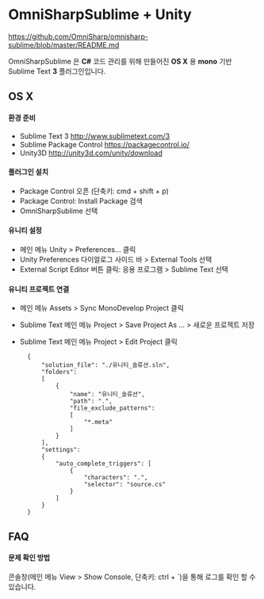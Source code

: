 OmniSharpSublime + Unity
========================
<https://github.com/OmniSharp/omnisharp-sublime/blob/master/README.md>

OmniSharpSublime 은 **C#** 코드 관리를 위해 만들어진 **OS X** 용 **mono** 기반 Sublime Text **3** 플러그인입니다.


OS X
----

#### 환경 준비

* Sublime Text 3 <http://www.sublimetext.com/3>
* Sublime Package Control <https://packagecontrol.io/> 
* Unity3D  <http://unity3d.com/unity/download>

#### 플러그인 설치

* Package Control 오픈 (단축키: cmd + shift + p)
* Package Control: Install Package 검색
* OmniSharpSublime 선택

#### 유니티 설정

* 메인 메뉴 Unity > Preferences... 클릭
* Unity Preferences 다이얼로그 사이드 바 > External Tools 선택 
* External Script Editor 버튼 클릭: 응용 프로그램 > Sublime Text 선택

#### 유니티 프로젝트 연결

* 메인 메뉴 Assets > Sync MonoDevelop Project 클릭
* Sublime Text 메인 메뉴 Project > Save Project As ... > 새로운 프로젝트 저장
* Sublime Text 메인 메뉴 Project > Edit Project 클릭

        {
            "solution_file": "./유니티_솔류션.sln",
            "folders":
            [
                {
                    "name": "유니티_솔류션",
                    "path": ".",
                    "file_exclude_patterns":
                    [
                        "*.meta"
                    ]
                }
            ],
            "settings":
            {
                "auto_complete_triggers": [
                    {
                        "characters": ".", 
                        "selector": "source.cs"
                    }
                ]
            }
        }


FAQ
---

#### 문제 확인 방법

콘솔창(메인 메뉴 View > Show Console, 단축키: ctrl + `)을 통해 로그를 확인 할 수 있습니다.


